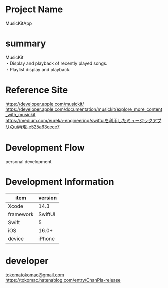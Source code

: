 # Project Name
MusicKitApp

# summary
MusicKit<br>
・Display and playback of recently played songs.<br>
・Playlist display and playback.<br>

# Reference Site
https://developer.apple.com/musickit/<br>
https://developer.apple.com/documentation/musickit/explore_more_content_with_musickit<br>
https://medium.com/eureka-engineering/swiftuiを利用したミュージックアプリのui再現-e525a63eece7<br>

# Development Flow
personal development

# Development Information
| item | version |
| --- | --- |
| Xcode | 14.3 |
| framework | SwiftUI |
| Swift | 5 |
| iOS | 16.0+ |
| device | iPhone |

# developer
tokomatokomac@gmail.com<br>
https://tokomac.hatenablog.com/entry/ChanPla-release
